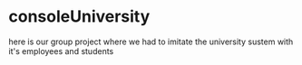 # consoleUniversity

here is our group project where we had to imitate the university sustem with it's employees and students
